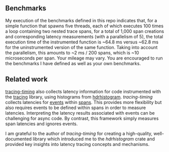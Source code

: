## Benchmarks

My execution of the benchmarks defined in this repo indicates that, for a simple function that spawns five threads, each of which executes 100 times a loop containing two nested trace spans, for a total of 1,000 span creations and corresponding latency measurements (with a parallelism of 5), the total execution time of the instrumented function is ~64.8 ms versus ~62.8 ms for the uninstrumented version of the same function. Taking into account the parallelism, this amounts to ~2 ms / 200 spans, which is ~10 microseconds per span. Your mileage may vary. You are encouraged to run the benchmarks I have defined as well as your own benchmarks.

## Related work

[tracing-timing](https://crates.io/crates/tracing-timing/0.2.8) also collects latency information for code instrumented with the [tracing](https://crates.io/crates/tracing) library, using histograms from [hdrhistogram](https://crates.io/crates/hdrhistogram). _tracing-timing_ collects latencies for [events](https://docs.rs/tracing/0.1.37/tracing/#events) within [spans](https://docs.rs/tracing/0.1.37/tracing/#spans). This provides more flexibility but also requires events to be defined within spans in order to measure latencies. Interpreting the latency results associated with events can be challenging for async code. By contrast, this framework simply measures span latencies and ignores events.

I am grateful to the author of _tracing-timing_ for creating a high-quality, well-documented library which introduced me to the _hdrhistogram_ crate and provided key insights into latency tracing concepts and mechanisms.
